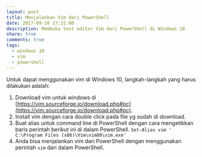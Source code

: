 ```yaml
---
layout: post
title: Menjalankan Vim dari PowerShell
date: 2017-09-28 17:31:00
description: Membuka text editor Vim dari PowerShell di Windows 10
share: true
comments: true
tags:
  - windows 10
  - vim
  - powershell
---
```


Untuk dapat menggunakan vim di Windows 10, langkah-langkah yang harus dilakukan adalah:
1. Download vim untuk windows di [https://vim.sourceforge.io/download.php#pc](https://vim.sourceforge.io/download.php#pc).
2. Install vim dengan cara double click pada file yg sudah di download.
3. Buat alias untuk command line di PowerShell dengan cara mengetikkan baris perintah berikut ini di dalam PowerShell.
   `Set-Alias vim ' C:\Program Files (x86)\Vim\vim80\vim.exe'`
4. Anda bisa menjalankan vim dari PowerShell dengan menggunakan perintah `vim` dari dalam PowerShell.